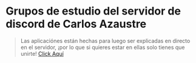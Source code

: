# **Grupos de estudio del servidor de discord de Carlos Azaustre**

> Las aplicaciónes están hechas para luego ser explicadas en directo en el servidor, ¡por lo que si quieres estar en ellas solo tienes que unirte! <a href="https://discord.gg/fQ5M7G5Wgm">Click Aquí</a>
